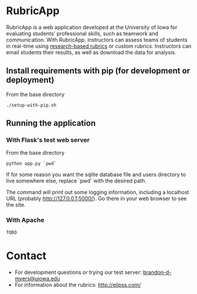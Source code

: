 # RubricApp

RubricApp is a web application developed at the University of Iowa for evaluating students' professional skills, such as teamwork and communication. With RubricApp, instructors can assess teams of students in real-time using [research-based rubrics](http://elipss.com/) or custom rubrics. Instructors can email students their results, as well as download the data for analysis.

## Install requirements with pip (for development or deployment)

From the base directory
```
./setup-with-pip.sh
```

## Running the application

### With Flask's test web server

From the base directory
```
python app.py `pwd`
```
If for some reason you want the sqlite database file and users directory to live somewhere else, replace \`pwd\` with the desired path.

The command will print out some logging information, including a localhost URL (probably http://127.0.0.1:5000/). Go there in your web browser to see the site.

### With Apache

```
TODO
```

# Contact

- For development questions or trying our test server: [brandon-d-myers@uiowa.edu](mailto:brandon-d-myers@uiowa.edu)
- For information about the rubrics: http://elipss.com/
